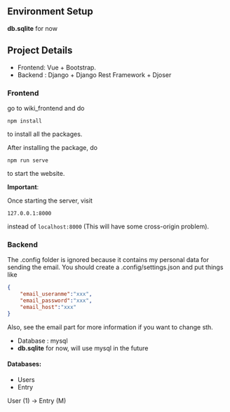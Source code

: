 ## Environment Setup

**db.sqlite** for now


## Project Details

- Frontend: Vue + Bootstrap.
- Backend : Django + Django Rest Framework + Djoser





### Frontend
go to wiki_frontend and do

```
npm install
```

to install all the packages.

After installing the package, do 

```
npm run serve
```

to start the website.

**Important**: 

Once starting the server, visit

```
127.0.0.1:8000
```

instead of `localhost:8000` (This will have some cross-origin problem).

### Backend
The .config folder is ignored because it contains my personal data for sending the email.
You should create a .config/settings.json and put things like 
```json
{
    "email_useranme":"xxx",
    "email_password":"xxx",
    "email_host":"xxx"
}

```

Also, see the email part for more information if you want to change sth.


- Database : mysql
- **db.sqlite** for now, will use mysql in the future

#### Databases:

- Users
- Entry

User (1) -> Entry (M)
